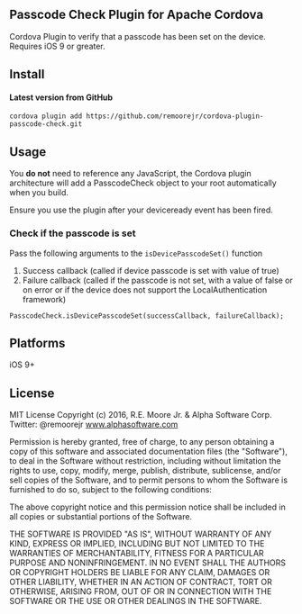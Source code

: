 ## Passcode Check Plugin for Apache Cordova

Cordova Plugin to verify that a passcode has been set on the device. Requires iOS 9 or greater.

## Install

#### Latest version from GitHub

```
cordova plugin add https://github.com/remoorejr/cordova-plugin-passcode-check.git
```

## Usage

You **do not** need to reference any JavaScript, the Cordova plugin architecture will add a PasscodeCheck object to your root automatically when you build.

Ensure you use the plugin after your deviceready event has been fired.

### Check if the passcode is set

Pass the following arguments to the `isDevicePasscodeSet()` function

1. Success callback (called if device passcode is set with value of true)
2. Failure callback (called if the passcode is not set, with a value of false or on error or if the device does not support the LocalAuthentication framework)


```
PasscodeCheck.isDevicePasscodeSet(successCallback, failureCallback);
```

## Platforms

iOS 9+

## License

MIT License
Copyright (c) 2016, R.E. Moore Jr. & Alpha Software Corp.
Twitter: @remoorejr
www.alphasoftware.com

Permission is hereby granted, free of charge, to any person obtaining a copy of this software and associated documentation files (the "Software"), to deal in the Software without restriction, including without limitation the rights to use, copy, modify, merge, publish, distribute, sublicense, and/or sell copies of the Software, and to permit persons to whom the Software is furnished to do so, subject to the following conditions:

The above copyright notice and this permission notice shall be included in all copies or substantial portions of the Software.

THE SOFTWARE IS PROVIDED "AS IS", WITHOUT WARRANTY OF ANY KIND, EXPRESS OR IMPLIED, INCLUDING BUT NOT LIMITED TO THE WARRANTIES OF MERCHANTABILITY, FITNESS FOR A PARTICULAR PURPOSE AND NONINFRINGEMENT. IN NO EVENT SHALL THE AUTHORS OR COPYRIGHT HOLDERS BE LIABLE FOR ANY CLAIM, DAMAGES OR OTHER LIABILITY, WHETHER IN AN ACTION OF CONTRACT, TORT OR OTHERWISE, ARISING FROM, OUT OF OR IN CONNECTION WITH THE SOFTWARE OR THE USE OR OTHER DEALINGS IN THE SOFTWARE.
